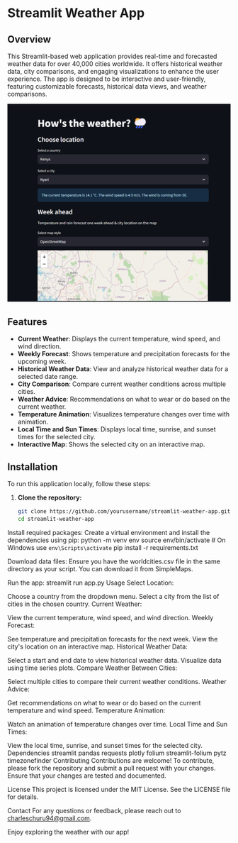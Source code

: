# Streamlit Weather App

## Overview

This Streamlit-based web application provides real-time and forecasted weather data for over 40,000 cities worldwide. It offers historical weather data, city comparisons, and engaging visualizations to enhance the user experience. The app is designed to be interactive and user-friendly, featuring customizable forecasts, historical data views, and weather comparisons.

![App Preview](app.png) 

## Features

- **Current Weather**: Displays the current temperature, wind speed, and wind direction.
- **Weekly Forecast**: Shows temperature and precipitation forecasts for the upcoming week.
- **Historical Weather Data**: View and analyze historical weather data for a selected date range.
- **City Comparison**: Compare current weather conditions across multiple cities.
- **Weather Advice**: Recommendations on what to wear or do based on the current weather.
- **Temperature Animation**: Visualizes temperature changes over time with animation.
- **Local Time and Sun Times**: Displays local time, sunrise, and sunset times for the selected city.
- **Interactive Map**: Shows the selected city on an interactive map.

## Installation

To run this application locally, follow these steps:

1. **Clone the repository:**
   ```bash
   git clone https://github.com/yourusername/streamlit-weather-app.git
   cd streamlit-weather-app
Install required packages: Create a virtual environment and install the dependencies using pip:
python -m venv env
source env/bin/activate  # On Windows use `env\Scripts\activate`
pip install -r requirements.txt

Download data files: Ensure you have the worldcities.csv file in the same directory as your script. You can download it from SimpleMaps.

Run the app:
streamlit run app.py
Usage
Select Location:

Choose a country from the dropdown menu.
Select a city from the list of cities in the chosen country.
Current Weather:

View the current temperature, wind speed, and wind direction.
Weekly Forecast:

See temperature and precipitation forecasts for the next week.
View the city's location on an interactive map.
Historical Weather Data:

Select a start and end date to view historical weather data.
Visualize data using time series plots.
Compare Weather Between Cities:

Select multiple cities to compare their current weather conditions.
Weather Advice:

Get recommendations on what to wear or do based on the current temperature and wind speed.
Temperature Animation:

Watch an animation of temperature changes over time.
Local Time and Sun Times:

View the local time, sunrise, and sunset times for the selected city.
Dependencies
streamlit
pandas
requests
plotly
folium
streamlit-folium
pytz
timezonefinder
Contributing
Contributions are welcome! To contribute, please fork the repository and submit a pull request with your changes. Ensure that your changes are tested and documented.

License
This project is licensed under the MIT License. See the LICENSE file for details.

Contact
For any questions or feedback, please reach out to charleschuru94@gmail.com.

Enjoy exploring the weather with our app!

